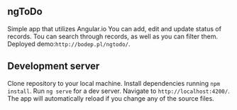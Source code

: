 ## ngToDo

Simple app that utilizes Angular.io
You can add, edit and update status of records. Tou can search through records, as well as you can filter them.
Deployed demo:`http://bodep.pl/ngtodo/`.

## Development server

Clone repository to your local machine.
Install dependencies running `npm install`.
Run `ng serve` for a dev server. Navigate to `http://localhost:4200/`. The app will automatically reload if you change any of the source files.

## 
